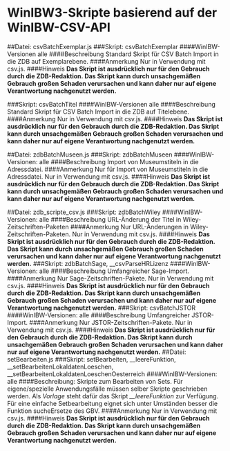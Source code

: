 # WinIBW3-Skripte basierend auf der WinIBW-CSV-API

##Datei: csvBatchExemplar.js
###Skript: csvBatchExemplar
####WinIBW-Versionen
alle
####Beschreibung
Standard Skript für CSV Batch Import in die ZDB auf Exemplarebene. 
####Anmerkung
Nur in Verwendung mit csv.js.
####Hinweis
**Das Skript ist ausdrücklich nur für den Gebrauch durch die ZDB-Redaktion. Das Skript kann durch unsachgemäßen Gebrauch großen Schaden verursachen und kann daher nur auf eigene Verantwortung nachgenutzt werden.**

###Skript: csvBatchTitel
####WinIBW-Versionen
alle
####Beschreibung
Standard Skript für CSV Batch Import in die ZDB auf Titelebene.
####Anmerkung
Nur in Verwendung mit csv.js.
####Hinweis
**Das Skript ist ausdrücklich nur für den Gebrauch durch die ZDB-Redaktion. Das Skript kann durch unsachgemäßen Gebrauch großen Schaden verursachen und kann daher nur auf eigene Verantwortung nachgenutzt werden.**

##Datei: zdbBatchMuseen.js
###Skript: zdbBatchMuseen
####WinIBW-Versionen:
alle
####Beschreibung
Import von Museumstiteln in die Adressdatei.
####Anmerkung
Nur für Import von Museumstiteln in die Adressdatei. Nur in Verwendung mit csv.js.
####Hinweis
**Das Skript ist ausdrücklich nur für den Gebrauch durch die ZDB-Redaktion. Das Skript kann durch unsachgemäßen Gebrauch großen Schaden verursachen und kann daher nur auf eigene Verantwortung nachgenutzt werden.**

##Datei: zdb_scripte_csv.js
###Skript: zdbBatchWiley
####WinIBW-Versionen:
alle
####Beschreibung
URL-Änderung der Titel in Wiley-Zeitschriften-Paketen
####Anmerkung
Nur URL-Änderungen in Wiley-Zeitschriften-Paketen. Nur in Verwendung mit csv.js.
####Hinweis
**Das Skript ist ausdrücklich nur für den Gebrauch durch die ZDB-Redaktion. Das Skript kann durch unsachgemäßen Gebrauch großen Schaden verursachen und kann daher nur auf eigene Verantwortung nachgenutzt werden.**
###Skript: zdbBatchSage, __csvParseHRLizenz
####WinIBW-Versionen:
alle
####Beschreibung
Umfangreicher Sage-Import.
####Anmerkung
Nur Sage-Zeitschriften-Pakete. Nur in Verwendung mit csv.js.
####Hinweis
**Das Skript ist ausdrücklich nur für den Gebrauch durch die ZDB-Redaktion. Das Skript kann durch unsachgemäßen Gebrauch großen Schaden verursachen und kann daher nur auf eigene Verantwortung nachgenutzt werden.**
###Skript: csvBatchJSTOR
####WinIBW-Versionen:
alle
####Beschreibung
Umfangreicher JSTOR-Import.
####Anmerkung
Nur JSTOR-Zeitschriften-Pakete. Nur in Verwendung mit csv.js.
####Hinweis
**Das Skript ist ausdrücklich nur für den Gebrauch durch die ZDB-Redaktion. Das Skript kann durch unsachgemäßen Gebrauch großen Schaden verursachen und kann daher nur auf eigene Verantwortung nachgenutzt werden.**
##Datei: setBearbeiten.js
###Skript: setBearbeiten, __leereFunktion, __setBearbeitenLokaldatenLoeschen, __setBearbeitenLokaldatenLoeschenOesterreich
####WinIBW-Versionen: alle
####Beschreibung:
Skripte zum Bearbeiten von Sets. Für eigene/spezielle Anwendungsfälle müssen selber Skripte geschrieben werden. Als *Vorlage* steht dafür das Skript *__leereFunktion* zur Verfügung. Für eine einfache Setbearbeitung eignet sich unter Umständen besser die Funktion sucheErsetze des GBV. 
####Anmerkung
Nur in Verwendung mit csv.js.
####Hinweis
**Das Skript ist ausdrücklich nur für den Gebrauch durch die ZDB-Redaktion. Das Skript kann durch unsachgemäßen Gebrauch großen Schaden verursachen und kann daher nur auf eigene Verantwortung nachgenutzt werden.**
